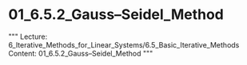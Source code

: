 # 01_6.5.2_Gauss–Seidel_Method

"""
Lecture: 6_Iterative_Methods_for_Linear_Systems/6.5_Basic_Iterative_Methods
Content: 01_6.5.2_Gauss–Seidel_Method
"""

